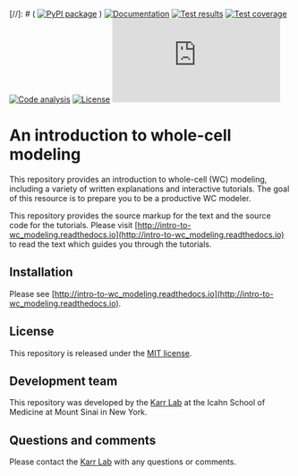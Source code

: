 [//]: # ( [![PyPI package](https://img.shields.io/pypi/v/intro_to_wc_modeling.svg)](https://pypi.python.org/pypi/intro_to_wc_modeling) )
[![Documentation](https://readthedocs.org/projects/intro_to_wc_modeling/badge/?version=latest)](http://intro_to_wc_modeling.readthedocs.org)
[![Test results](https://circleci.com/gh/KarrLab/intro_to_wc_modeling.svg?style=shield)](https://circleci.com/gh/KarrLab/intro_to_wc_modeling)
[![Test coverage](https://coveralls.io/repos/github/KarrLab/intro_to_wc_modeling/badge.svg)](https://coveralls.io/github/KarrLab/intro_to_wc_modeling)
[![Code analysis](https://api.codeclimate.com/v1/badges/b2a33e172ec162ea4b6b/maintainability)](https://codeclimate.com/github/KarrLab/intro_to_wc_modeling)
[![License](https://img.shields.io/github/license/KarrLab/intro_to_wc_modeling.svg)](LICENSE)
![Analytics](https://ga-beacon.appspot.com/UA-86759801-1/intro_to_wc_modeling/README.md?pixel)

# An introduction to whole-cell modeling

This repository provides an introduction to whole-cell (WC) modeling, including a variety of written explanations and interactive tutorials. The goal of this resource is to prepare you to be a productive WC modeler. 

This repository provides the source markup for the text and the source code for the tutorials. Please visit [http://intro-to-wc_modeling.readthedocs.io](http://intro-to-wc_modeling.readthedocs.io) to read the text which guides you through the tutorials.

## Installation
Please see [http://intro-to-wc_modeling.readthedocs.io](http://intro-to-wc_modeling.readthedocs.io).

## License
This repository is released under the [MIT license](LICENSE).

## Development team
This repository was developed by the [Karr Lab](http://www.karrlab.org) at the Icahn School of Medicine at Mount Sinai in New York.

## Questions and comments
Please contact the [Karr Lab](http://www.karrlab.org) with any questions or comments.
